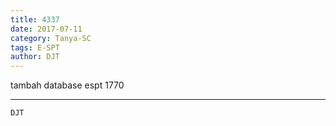 ```yaml
---
title: 4337
date: 2017-07-11
category: Tanya-SC
tags: E-SPT
author: DJT
---
```


tambah database espt 1770

---



`DJT`
